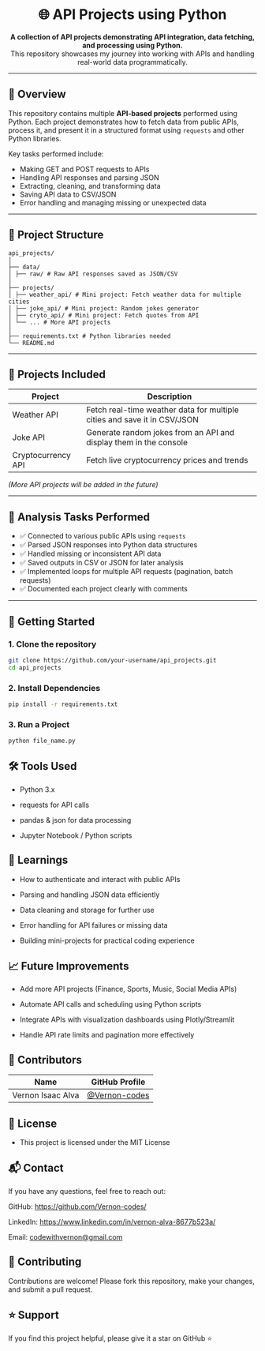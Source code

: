 <h1 align="center">🌐 API Projects using Python</h1>

<p align="center">
  <b>A collection of API projects demonstrating API integration, data fetching, and processing using Python.</b><br/>
  This repository showcases my journey into working with APIs and handling real-world data programmatically.
</p>

---

## 📌 Overview

This repository contains multiple **API-based projects** performed using Python. Each project demonstrates how to fetch data from public APIs, process it, and present it in a structured format using `requests` and other Python libraries.  

Key tasks performed include:

- Making GET and POST requests to APIs  
- Handling API responses and parsing JSON  
- Extracting, cleaning, and transforming data  
- Saving API data to CSV/JSON  
- Error handling and managing missing or unexpected data  

---

## 📁 Project Structure
```
api_projects/
│
├── data/
│ ├── raw/ # Raw API responses saved as JSON/CSV
│
├── projects/
│ ├── weather_api/ # Mini project: Fetch weather data for multiple cities
│ ├── joke_api/ # Mini project: Random jokes generator
│ ├── cryto_api/ # Mini project: Fetch quotes from API
│ └── ... # More API projects
│
├── requirements.txt # Python libraries needed
└── README.md
```

---

## 🔎 Projects Included

| **Project**        | **Description**                                                                 |
| ------------------ | ------------------------------------------------------------------------------- |
| Weather API         | Fetch real-time weather data for multiple cities and save it in CSV/JSON       |
| Joke API            | Generate random jokes from an API and display them in the console              |
| Cryptocurrency API  | Fetch live cryptocurrency prices and trends                                    |

*(More API projects will be added in the future)*

---

## 🔧 Analysis Tasks Performed

- ✅ Connected to various public APIs using `requests`  
- ✅ Parsed JSON responses into Python data structures  
- ✅ Handled missing or inconsistent API data  
- ✅ Saved outputs in CSV or JSON for later analysis  
- ✅ Implemented loops for multiple API requests (pagination, batch requests)  
- ✅ Documented each project clearly with comments  

---

## 🚀 Getting Started

### 1. Clone the repository
```bash
git clone https://github.com/your-username/api_projects.git
cd api_projects
```
### 2. Install Dependencies
```bash
pip install -r requirements.txt
```
### 3. Run a Project
```bash
python file_name.py
```
## 🛠 Tools Used

- Python 3.x

- requests for API calls

- pandas & json for data processing

- Jupyter Notebook / Python scripts

## 🧠 Learnings

- How to authenticate and interact with public APIs

- Parsing and handling JSON data efficiently

- Data cleaning and storage for further use

- Error handling for API failures or missing data

- Building mini-projects for practical coding experience

## 📈 Future Improvements

- Add more API projects (Finance, Sports, Music, Social Media APIs)

- Automate API calls and scheduling using Python scripts

- Integrate APIs with visualization dashboards using Plotly/Streamlit

- Handle API rate limits and pagination more effectively
  
## 👥 Contributors
| Name              | GitHub Profile                                   |
| ----------------- | ------------------------------------------------ |
| Vernon Isaac Alva | [@Vernon-codes](https://github.com/Vernon-codes) |

## 📄 License

- This project is licensed under the MIT License
  
## 📬 Contact

If you have any questions, feel free to reach out:

GitHub: https://github.com/Vernon-codes/

LinkedIn: https://www.linkedin.com/in/vernon-alva-8677b523a/

Email: codewithvernon@gmail.com

## 🙌 Contributing

Contributions are welcome!
Please fork this repository, make your changes, and submit a pull request.

## ⭐ Support

If you find this project helpful, please give it a star on GitHub ⭐

